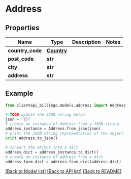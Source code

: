 # Address


## Properties
Name | Type | Description | Notes
------------ | ------------- | ------------- | -------------
**country_code** | [**Country**](Country.md) |  | 
**post_code** | **str** |  | 
**city** | **str** |  | 
**address** | **str** |  | 

## Example

```python
from clientapi_billingo.models.address import Address

# TODO update the JSON string below
json = "{}"
# create an instance of Address from a JSON string
address_instance = Address.from_json(json)
# print the JSON string representation of the object
print Address.to_json()

# convert the object into a dict
address_dict = address_instance.to_dict()
# create an instance of Address from a dict
address_form_dict = address.from_dict(address_dict)
```
[[Back to Model list]](../README.md#documentation-for-models) [[Back to API list]](../README.md#documentation-for-api-endpoints) [[Back to README]](../README.md)



